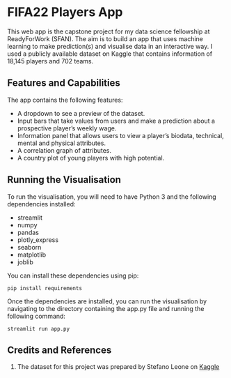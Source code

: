 # FIFA22 Players App

This web app is the capstone project for my data science fellowship at ReadyForWork (SFAN).
The aim is to build an app that uses machine learning to make prediction(s) and visualise data in an interactive way. 
I used a publicly available dataset on Kaggle that contains information of 18,145 players and 702 teams.

## Features and Capabilities

The app contains the following features:

* A dropdown to see a preview of the dataset.
* Input bars that take values from users and make a prediction about a prospective
player’s weekly wage.
* Information panel that allows users to view a player’s biodata, technical, mental and
physical attributes.
* A correlation graph of attributes.
* A country plot of young players with high potential.

##  Running the Visualisation

To run the visualisation, you will need to have Python 3 and the following dependencies installed:

* streamlit
* numpy
* pandas
* plotly_express
* seaborn
* matplotlib
* joblib

You can install these dependencies using pip:

`pip install requirements`

Once the dependencies are installed, you can run the visualisation by navigating to the
directory containing the app.py file and running the following command:

`streamlit run app.py`

## Credits and References
1. The dataset for this project was prepared by Stefano Leone on [Kaggle](https://www.kaggle.com/datasets/stefanoleone992/fifa-22-complete-player-dataset)
